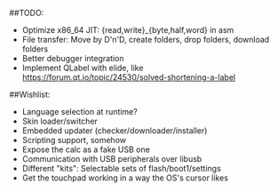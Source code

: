 ##TODO:
* Optimize x86_64 JIT: {read,write}_{byte,half,word} in asm
* File transfer: Move by D'n'D, create folders, drop folders, download folders
* Better debugger integration
* Implement QLabel with elide, like https://forum.qt.io/topic/24530/solved-shortening-a-label

##Wishlist:
* Language selection at runtime?
* Skin loader/switcher
* Embedded updater (checker/downloader/installer)
* Scripting support, somehow
* Expose the calc as a fake USB one
* Communication with USB peripherals over libusb
* Different "kits": Selectable sets of flash/boot1/settings
* Get the touchpad working in a way the OS's cursor likes
